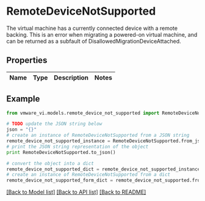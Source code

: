 # RemoteDeviceNotSupported

The virtual machine has a currently connected device with a remote backing.  This is an error when migrating a powered-on virtual machine, and can be returned as a subfault of DisallowedMigrationDeviceAttached. 

## Properties
Name | Type | Description | Notes
------------ | ------------- | ------------- | -------------

## Example

```python
from vmware_vi.models.remote_device_not_supported import RemoteDeviceNotSupported

# TODO update the JSON string below
json = "{}"
# create an instance of RemoteDeviceNotSupported from a JSON string
remote_device_not_supported_instance = RemoteDeviceNotSupported.from_json(json)
# print the JSON string representation of the object
print RemoteDeviceNotSupported.to_json()

# convert the object into a dict
remote_device_not_supported_dict = remote_device_not_supported_instance.to_dict()
# create an instance of RemoteDeviceNotSupported from a dict
remote_device_not_supported_form_dict = remote_device_not_supported.from_dict(remote_device_not_supported_dict)
```
[[Back to Model list]](../README.md#documentation-for-models) [[Back to API list]](../README.md#documentation-for-api-endpoints) [[Back to README]](../README.md)


